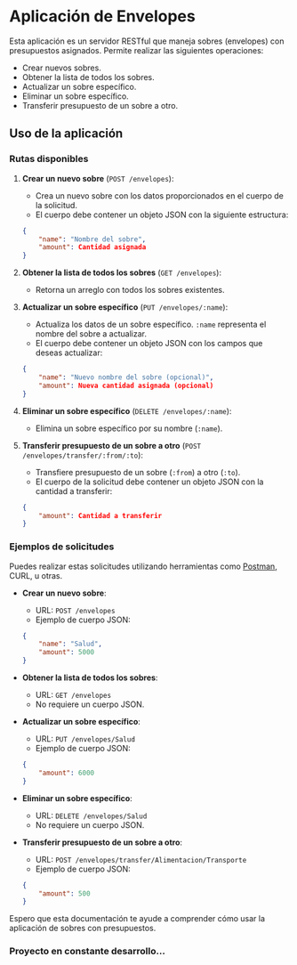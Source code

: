 # Aplicación de Envelopes

Esta aplicación es un servidor RESTful que maneja sobres (envelopes) con presupuestos asignados. Permite realizar las siguientes operaciones:

- Crear nuevos sobres.
- Obtener la lista de todos los sobres.
- Actualizar un sobre específico.
- Eliminar un sobre específico.
- Transferir presupuesto de un sobre a otro.

## Uso de la aplicación

### Rutas disponibles

1. **Crear un nuevo sobre** (`POST /envelopes`):
    - Crea un nuevo sobre con los datos proporcionados en el cuerpo de la solicitud.
    - El cuerpo debe contener un objeto JSON con la siguiente estructura:

    ```json
    {
        "name": "Nombre del sobre",
        "amount": Cantidad asignada
    }
    ```

2. **Obtener la lista de todos los sobres** (`GET /envelopes`):
    - Retorna un arreglo con todos los sobres existentes.

3. **Actualizar un sobre específico** (`PUT /envelopes/:name`):
    - Actualiza los datos de un sobre específico. `:name` representa el nombre del sobre a actualizar.
    - El cuerpo debe contener un objeto JSON con los campos que deseas actualizar:

    ```json
    {
        "name": "Nuevo nombre del sobre (opcional)",
        "amount": Nueva cantidad asignada (opcional)
    }
    ```

4. **Eliminar un sobre específico** (`DELETE /envelopes/:name`):
    - Elimina un sobre específico por su nombre (`:name`).

5. **Transferir presupuesto de un sobre a otro** (`POST /envelopes/transfer/:from/:to`):
    - Transfiere presupuesto de un sobre (`:from`) a otro (`:to`).
    - El cuerpo de la solicitud debe contener un objeto JSON con la cantidad a transferir:

    ```json
    {
        "amount": Cantidad a transferir
    }
    ```

### Ejemplos de solicitudes

Puedes realizar estas solicitudes utilizando herramientas como [Postman](https://www.postman.com/), CURL, u otras.

- **Crear un nuevo sobre**:
    - URL: `POST /envelopes`
    - Ejemplo de cuerpo JSON:
    ```json
    {
        "name": "Salud",
        "amount": 5000
    }
    ```

- **Obtener la lista de todos los sobres**:
    - URL: `GET /envelopes`
    - No requiere un cuerpo JSON.

- **Actualizar un sobre específico**:
    - URL: `PUT /envelopes/Salud`
    - Ejemplo de cuerpo JSON:
    ```json
    {
        "amount": 6000
    }
    ```

- **Eliminar un sobre específico**:
    - URL: `DELETE /envelopes/Salud`
    - No requiere un cuerpo JSON.

- **Transferir presupuesto de un sobre a otro**:
    - URL: `POST /envelopes/transfer/Alimentacion/Transporte`
    - Ejemplo de cuerpo JSON:
    ```json
    {
        "amount": 500
    }
    ```

Espero que esta documentación te ayude a comprender cómo usar la aplicación de sobres con presupuestos.

### Proyecto en constante desarrollo...
